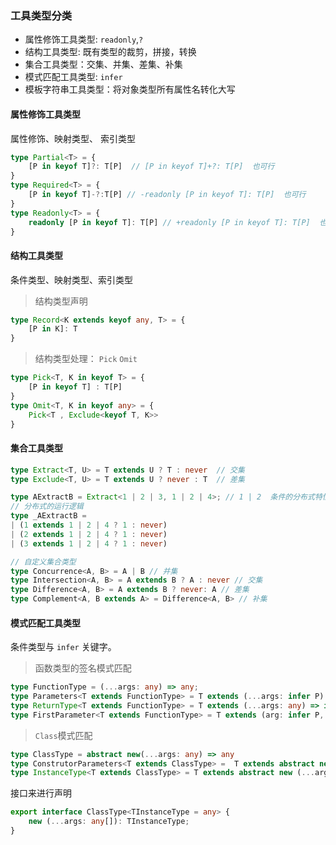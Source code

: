 ### 工具类型分类
- 属性修饰工具类型: `readonly`,`?`
- 结构工具类型: 既有类型的裁剪，拼接，转换
- 集合工具类型：交集、并集、差集、补集
- 模式匹配工具类型: `infer`
- 模板字符串工具类型：将对象类型所有属性名转化大写

#### 属性修饰工具类型
属性修饰、映射类型、 索引类型
```ts
type Partial<T> = {
    [P in keyof T]?: T[P]  // [P in keyof T]+?: T[P]  也可行
}
type Required<T> = {
    [P in keyof T]-?:T[P] // -readonly [P in keyof T]: T[P]  也可行
}
type Readonly<T> = {
    readonly [P in keyof T]: T[P] // +readonly [P in keyof T]: T[P]  也可行
}
```

#### 结构工具类型
条件类型、映射类型、索引类型

> 结构类型声明
```ts
type Record<K extends keyof any, T> = {
    [P in K]: T
}
```
> 结构类型处理： `Pick` `Omit`
```ts
type Pick<T, K in keyof T> = {
    [P in keyof T] : T[P]
}
type Omit<T, K in keyof any> = {
    Pick<T , Exclude<keyof T, K>>
}
```

#### 集合工具类型
```ts
type Extract<T, U> = T extends U ? T : never  // 交集
type Exclude<T, U> = T extends U ? never : T  // 差集

type AExtractB = Extract<1 | 2 | 3, 1 | 2 | 4>; // 1 | 2  条件的分布式特性
// 分布式的运行逻辑
type _AExtractB = 
| (1 extends 1 | 2 | 4 ? 1 : never)
| (2 extends 1 | 2 | 4 ? 1 : never)
| (3 extends 1 | 2 | 4 ? 1 : never)
```

```ts
// 自定义集合类型
type Concurrence<A, B> = A | B // 并集
type Intersection<A, B> = A extends B ? A : never // 交集
type Difference<A, B> = A extends B ? never: A // 差集
type Complement<A, B extends A> = Difference<A, B> // 补集
```

#### 模式匹配工具类型
条件类型与 `infer` 关键字。
> 函数类型的签名模式匹配
```ts
type FunctionType = (...args: any) => any;
type Parameters<T extends FunctionType> = T extends (...args: infer P) => any ? P : never;
type ReturnType<T extends FunctionType> = T extends (...args: any) => infer R ? R : never; 
type FirstParameter<T extends FunctionType> = T extends (arg: infer P, ...args:any) => any ? P : never;
```
> `Class`模式匹配
```ts 
type ClassType = abstract new(...args: any) => any
type ConstrutorParameters<T extends ClassType> =  T extends abstract new (...args: infer P) => any ? P : never;
type InstanceType<T extends ClassType> = T extends abstract new (...args: any) => infer R ? R : never;
```
接口来进行声明
```ts
export interface ClassType<TInstanceType = any> {
    new (...args: any[]): TInstanceType;
}
```
